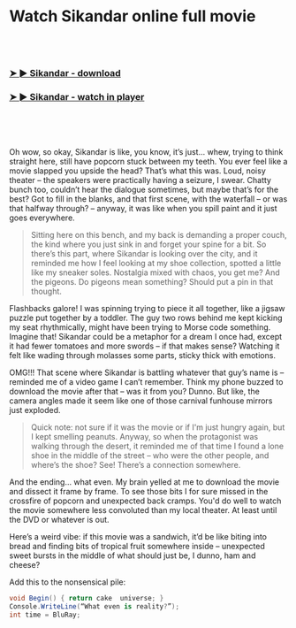 <h1>Watch Sikandar online full movie</h1>


<br><br>

<h3><a href="https://Lisas-keeesimilu1970.github.io/lkvsfgfjnv/">➤ ► Sikandar - download</a></h3> 
<h3><a href="https://Lisas-keeesimilu1970.github.io/lkvsfgfjnv/">➤ ► Sikandar - watch in player</a></h3>


<br><br><br>


Oh wow, so okay, Sikandar is like, you know, it’s just... whew, trying to think straight here, still have popcorn stuck between my teeth. You ever feel like a movie slapped you upside the head? That’s what this was. Loud, noisy theater – the speakers were practically having a seizure, I swear. Chatty bunch too, couldn’t hear the dialogue sometimes, but maybe that’s for the best? Got to fill in the blanks, and that first scene, with the waterfall – or was that halfway through? – anyway, it was like when you spill paint and it just goes everywhere.

> Sitting here on this bench, and my back is demanding a proper couch, the kind where you just sink in and forget your spine for a bit. So there’s this part, where Sikandar is looking over the city, and it reminded me how I feel looking at my shoe collection, spotted a little like my sneaker soles. Nostalgia mixed with chaos, you get me? And the pigeons. Do pigeons mean something? Should put a pin in that thought.

Flashbacks galore! I was spinning trying to piece it all together, like a jigsaw puzzle put together by a toddler. The guy two rows behind me kept kicking my seat rhythmically, might have been trying to Morse code something. Imagine that! Sikandar could be a metaphor for a dream I once had, except it had fewer tomatoes and more swords – if that makes sense? Watching it felt like wading through molasses some parts, sticky thick with emotions.

OMG!!! That scene where Sikandar is battling whatever that guy’s name is – reminded me of a video game I can’t remember. Think my phone buzzed to download the movie after that – was it from you? Dunno. But like, the camera angles made it seem like one of those carnival funhouse mirrors just exploded.

> Quick note: not sure if it was the movie or if I'm just hungry again, but I kept smelling peanuts. Anyway, so when the protagonist was walking through the desert, it reminded me of that time I found a lone shoe in the middle of the street – who were the other people, and where’s the shoe? See! There’s a connection somewhere.

And the ending... what even. My brain yelled at me to download the movie and dissect it frame by frame. To see those bits I for sure missed in the crossfire of popcorn and unexpected back cramps. You'd do well to watch the movie somewhere less convoluted than my local theater. At least until the DVD or whatever is out.

Here’s a weird vibe: if this movie was a sandwich, it’d be like biting into bread and finding bits of tropical fruit somewhere inside – unexpected sweet bursts in the middle of what should just be, I dunno, ham and cheese?

Add this to the nonsensical pile:

```csharp
void Begin() { return cake  universe; }
Console.WriteLine(“What even is reality?”);
int time = BluRay;
```
